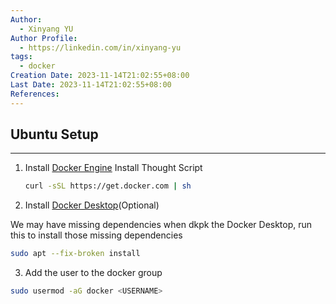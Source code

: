 ```yaml
---
Author:
  - Xinyang YU
Author Profile:
  - https://linkedin.com/in/xinyang-yu
tags:
  - docker
Creation Date: 2023-11-14T21:02:55+08:00
Last Date: 2023-11-14T21:02:55+08:00
References:
---
```

## Ubuntu Setup
---
1. Install [Docker Engine](https://docs.docker.com/engine/install/ubuntu/#set-up-the-repository)
	Install Thought Script
	```bash
	curl -sSL https://get.docker.com | sh
	```
1. Install [Docker Desktop](https://docs.docker.com/desktop/install/ubuntu/)(Optional)

We may have missing dependencies when dkpk the Docker Desktop, run this to install those missing dependencies
```bash
sudo apt --fix-broken install
```

3. Add the user to the docker group
```bash
sudo usermod -aG docker <USERNAME>
```